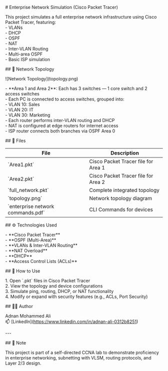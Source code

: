 \# Enterprise Network Simulation (Cisco Packet Tracer)

This project simulates a full enterprise network infrastructure using Cisco Packet Tracer, featuring:  
\- VLANs  
\- DHCP  
\- OSPF  
\- NAT  
\- Inter-VLAN Routing  
\- Multi-area OSPF  
\- Basic ISP simulation

\#\# 🧱 Network Topology

\!\[Network Topology\](topology.png)

\- \*\*Area 1 and Area 2\*\*: Each has 3 switches — 1 core switch and 2 access switches  
\- Each PC is connected to access switches, grouped into:  
  \- VLAN 10: Sales  
  \- VLAN 20: IT  
  \- VLAN 30: Marketing  
\- Each router performs inter-VLAN routing and DHCP  
\- NAT is configured at edge routers for internet access  
\- ISP router connects both branches via OSPF Area 0

\#\# 📁 Files

| File | Description |  
|------|-------------|  
| \`Area1.pkt\` | Cisco Packet Tracer file for Area 1 |  
| \`Area2.pkt\` | Cisco Packet Tracer file for Area 2 |  
| \`full\_network.pkt\` | Complete integrated topology |  
| \`topology.png\` | Network topology diagram |  
| \`enterprise network commands.pdf\`|CLI Commands for devices |

\#\# ⚙️ Technologies Used

\- \*\*Cisco Packet Tracer\*\*  
\- \*\*OSPF (Multi-Area)\*\*  
\- \*\*VLANs & Inter-VLAN Routing\*\*  
\- \*\*NAT Overload\*\*  
\- \*\*DHCP\*\*  
\- \*\*Access Control Lists (ACLs)\*\*

\#\# 🚀 How to Use

1\. Open \`.pkt\` files in Cisco Packet Tracer  
2\. View the topology and device configurations  
3\. Simulate ping, routing, DHCP, or NAT functionality  
4\. Modify or expand with security features (e.g., ACLs, Port Security)

\#\# 👨‍💻 Author

Adnan Mohammed Ali    
📫 \[LinkedIn\](https://www.linkedin.com/in/adnan-ali-0312b8251)

\---

\#\# 📌 Note

This project is part of a self-directed CCNA lab to demonstrate proficiency in enterprise networking, subnetting with VLSM, routing protocols, and Layer 2/3 design.

